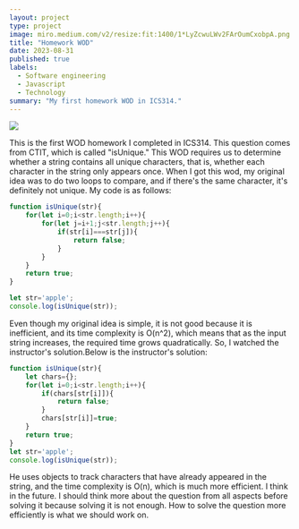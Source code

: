```yaml
---
layout: project
type: project
image: miro.medium.com/v2/resize:fit:1400/1*LyZcwuLWv2FArOumCxobpA.png
title: "Homework WOD"
date: 2023-08-31
published: true
labels:
  - Software engineering
  - Javascript
  - Technology
summary: "My first homework WOD in ICS314."
---
```

 
</div>
<img class="img-fluid" src="https://miro.medium.com/v2/resize:fit:1400/1*LyZcwuLWv2FArOumCxobpA.png">

This is the first WOD homework I completed in ICS314. This question comes from CTIT, which is called "isUnique." This WOD requires us to determine whether a string contains all unique characters, that is, whether each character in the string only appears once. When I got this wod, my original idea was to do two loops to compare, and if there's the same character, it's definitely not unique. My code is as follows:

```javascript
function isUnique(str){
    for(let i=0;i<str.length;i++){
        for(let j=i+1;j<str.length;j++){
            if(str[i]===str[j]){
                return false;
            }
        }
    }
    return true;
}

let str='apple';
console.log(isUnique(str));
```
Even though my original idea is simple, it is not good because it is inefficient, and its time complexity is O(n^2), which means that as the input string increases, the required time grows quadratically. So, I watched the instructor's solution.Below is the instructor's solution: 

```javascript
function isUnique(str){
    let chars={};
    for(let i=0;i<str.length;i++){
        if(chars[str[i]]){
            return false;
        }
        chars[str[i]]=true;
    }
    return true;
}
let str='apple';
console.log(isUnique(str));
```
He uses objects to track characters that have already appeared in the string, and the time complexity is O(n), which is much more efficient. I think in the future. I should think more about the question from all aspects before solving it because solving it is not enough. How to solve the question more efficiently is what we should work on.
